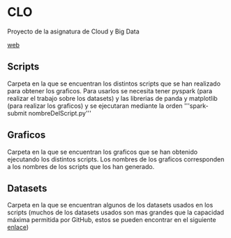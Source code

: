 # CLO
Proyecto de la asignatura de Cloud y Big Data

[web](https://tiberiuss.github.io/CLO/)
## Scripts
Carpeta en la que se encuentran los distintos scripts que se han realizado para obtener los graficos. Para usarlos se necesita tener pyspark (para realizar el trabajo sobre los datasets) y las librerias de panda y matplotlib (para realizar los graficos) y se ejecutaran mediante la orden '''spark-submit nombreDelScript.py'''
## Graficos
Carpeta en la que se encuentran los graficos que se han obtenido ejecutando los distintos scripts. Los nombres de los graficos corresponden a los nombres de los scripts que los han generado.
## Datasets
Carpeta en la que se encuentran algunos de los datasets usados en los scripts (muchos de los datasets usados son mas grandes que la capacidad máxima permitida por GitHub, estos se pueden encontrar en el siguiente [enlace](https://github.com/GoogleCloudPlatform/covid-19-open-data))
